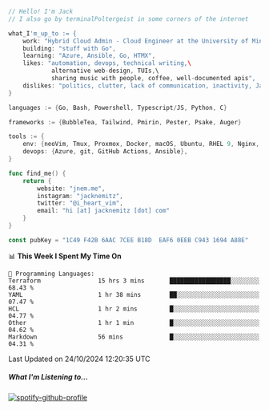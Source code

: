 ```go
// Hello! I'm Jack
// I also go by terminalPoltergeist in some corners of the internet

what_I'm_up_to := {
    work: "Hybrid Cloud Admin - Cloud Engineer at the University of Minnesota",
    building: "stuff with Go",
    learning: "Azure, Ansible, Go, HTMX",
    likes: "automation, devops, technical writing,\
            alternative web-design, TUIs,\
            sharing music with people, coffee, well-documented apis",
    dislikes: "politics, clutter, lack of communication, inactivity, Java",
}

languages := {Go, Bash, Powershell, Typescript/JS, Python, C}

frameworks := {BubbleTea, Tailwind, Pmirin, Pester, Psake, Auger}

tools := {
    env: {neoVim, Tmux, Proxmox, Docker, macOS, Ubuntu, RHEL 9, Nginx, DigitalOcean, Cloudflare},
    devops: {Azure, git, GitHub Actions, Ansible},
}

func find_me() {
    return {
        website: "jnem.me",
        instagram: "jacknemitz",
        twitter: "@i_heart_vim",
        email: "hi [at] jacknemitz [dot] com"
    }
}

const pubKey = "1C49 F42B 6AAC 7CEE B18D  EAF6 0EEB C943 1694 A88E"
```

<!--START_SECTION:waka-->
📊 **This Week I Spent My Time On** 

```text
💬 Programming Languages: 
Terraform                15 hrs 3 mins       █████████████████░░░░░░░░   68.43 % 
YAML                     1 hr 38 mins        ██░░░░░░░░░░░░░░░░░░░░░░░   07.47 % 
HCL                      1 hr 2 mins         █░░░░░░░░░░░░░░░░░░░░░░░░   04.77 % 
Other                    1 hr 1 min          █░░░░░░░░░░░░░░░░░░░░░░░░   04.62 % 
Markdown                 56 mins             █░░░░░░░░░░░░░░░░░░░░░░░░   04.31 % 
```


 Last Updated on 24/10/2024 12:20:35 UTC
<!--END_SECTION:waka-->

##### What I'm Listening to...

[![spotify-github-profile](https://jnem.me/listening-item?maxAge=2592000)](https://jnem.me/listening)
